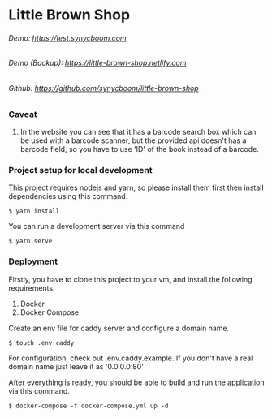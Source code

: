 # Little Brown Shop

###### Demo: https://test.synycboom.com

###### Demo (Backup): https://little-brown-shop.netlify.com

###### Github: https://github.com/synycboom/little-brown-shop

### Caveat

1. In the website you can see that it has a barcode search box which can be used with a barcode scanner, but the provided api doesn't has a barcode field, so you have to use 'ID' of the book instead of a barcode.

### Project setup for local development

This project requires nodejs and yarn, so please install them first then install dependencies using this command.

```
$ yarn install
```

You can run a development server via this command

```
$ yarn serve
```

### Deployment

Firstly, you have to clone this project to your vm, and install the following requirements.

1. Docker
2. Docker Compose

Create an env file for caddy server and configure a domain name.

```
$ touch .env.caddy
```

For configuration, check out .env.caddy.example. If you don't have a real domain name just leave it as '0.0.0.0:80'

After everything is ready, you should be able to build and run the application via this command.

```
$ docker-compose -f docker-compose.yml up -d
```
